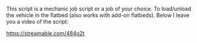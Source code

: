 This script is a mechanic job script or a job of your choice.
To load/unload the vehicle in the flatbed (also works with add-on flatbeds).
Below I leave you a video of the script:

https://streamable.com/484o2t
